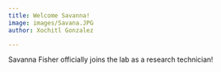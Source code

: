 ```yaml
---
title: Welcome Savanna!
image: images/Savana.JPG
author: Xochitl Gonzalez

---
```


Savanna Fisher officially joins the lab as a research technician!
